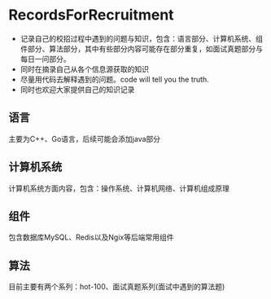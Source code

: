 # RecordsForRecruitment
* 记录自己的校招过程中遇到的问题与知识，包含：语言部分、计算机系统、组件部分、算法部分，其中有些部分内容可能存在部分重复，如面试真题部分与每日一问部分。
* 同时在摘录自己从各个信息源获取的知识
* 尽量用代码去解释遇到的问题。code will tell you the truth.
* 同时也欢迎大家提供自己的知识记录

## 语言
主要为C++、Go语言，后续可能会添加java部分

## 计算机系统
计算机系统方面内容，包含：操作系统、计算机网络、计算机组成原理
## 组件
包含数据库MySQL、Redis以及Ngix等后端常用组件

## 算法
目前主要有两个系列：hot-100、面试真题系列(面试中遇到的算法题)